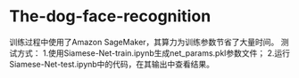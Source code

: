 # The-dog-face-recognition
  训练过程中使用了Amazon SageMaker，其算力为训练参数节省了大量时间。
  测试方式：
  1.使用Siamese-Net-train.ipynb生成net_params.pkl参数文件；
  2.运行Siamese-Net-test.ipynb中的代码，在其输出中查看结果。
